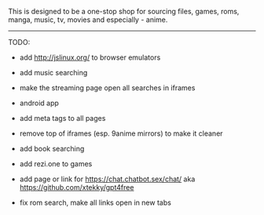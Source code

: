 This is designed to be a one-stop shop for sourcing files, games, roms, manga, music, tv, movies and especially - anime.




-----------------------------------------------------------------------

TODO:

- add http://jslinux.org/ to browser emulators

- add music searching

- make the streaming page open all searches in iframes

- android app

- add meta tags to all pages

- remove top of iframes (esp. 9anime mirrors) to make it cleaner

- add book searching

- add rezi.one to games

- add page or link for https://chat.chatbot.sex/chat/ aka https://github.com/xtekky/gpt4free

- fix rom search, make all links open in new tabs
